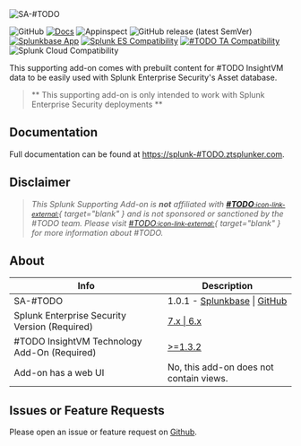<picture>
  <source media="(prefers-color-scheme: dark)" srcset="docs/static/sa-#TODO-hero.webp">
  <source media="(prefers-color-scheme: light)" srcset="docs/static/sa-#TODO-hero.webp">
  <img alt="SA-#TODO" src="docs/static/sa-#TODO-hero.webp">
</picture>

![GitHub](https://img.shields.io/github/license/rba-community/SA-#TODO)
[![Docs](https://github.com/rba-community/SA-#TODO/actions/workflows/docs.yml/badge.svg)](https://splunk-#TODO.ztsplunker.com/)
![Appinspect](https://github.com/rba-community/SA-#TODO/actions/workflows/appinspect.yml/badge.svg)
![GitHub release (latest SemVer)](https://img.shields.io/github/v/release/rba-community/SA-#TODO)
[![Splunkbase App](https://img.shields.io/badge/Splunkbase-SA--#TODO-blue)](https://splunkbase.splunk.com/app/#TODO)
[![Splunk ES Compatibility](https://img.shields.io/badge/Splunk%20ES%20Compatibility-7.x%20|%206.x-success)](https://splunkbase.splunk.com/app/263)
[![#TODO TA Compatibility](https://img.shields.io/badge/#TODO%20TA%20Compatibility->=1.3.2-success)](https://splunkbase.splunk.com/app/#TODO)
![Splunk Cloud Compatibility](https://img.shields.io/badge/Splunk%20Cloud%20Ready-Victoria%20|%20Classic-informational?logo=splunk)

This supporting add-on comes with prebuilt content for #TODO InsightVM data to be easily used with Splunk Enterprise Security's Asset database.

> ** This supporting add-on is only intended to work with Splunk Enterprise Security deployments **

## Documentation

Full documentation can be found at [https://splunk-#TODO.ztsplunker.com](https://splunk-#TODO.ztsplunker.com).

## Disclaimer

> *This Splunk Supporting Add-on is __not__ affiliated with [__#TODO__<small>:icon-link-external:</small>][#TODO]{ target="blank" } and is not sponsored or sanctioned by the #TODO team. Please visit [#TODO<small>:icon-link-external:</small>][#TODO]{ target="blank" } for more information about #TODO.*

## About

Info | Description
------|----------
SA-#TODO | 1.0.1 - [Splunkbase](https://splunkbase.splunk.com/app/#TODO) \| [GitHub](https://github.com/rba-community/SA-#TODO/releases)
Splunk Enterprise Security Version (Required) | [7.x \| 6.x](https://splunkbase.splunk.com/app/263)
#TODO InsightVM Technology Add-On (Required) | [>=1.3.2](https://splunkbase.splunk.com/app/#TODO)
Add-on has a web UI | No, this add-on does not contain views.

## Issues or Feature Requests

Please open an issue or feature request on [Github](https://github.com/rba-community/SA-#TODO/issues).

[#TODO]: https://www.#TODO.com/